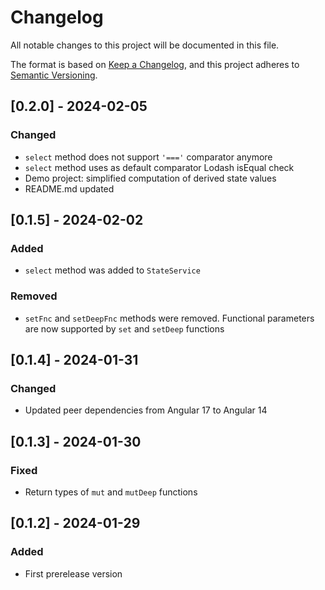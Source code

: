 # Changelog

All notable changes to this project will be documented in this file.

The format is based on [Keep a Changelog](https://keepachangelog.com/en/1.0.0/),
and this project adheres to [Semantic Versioning](https://semver.org/spec/v2.0.0.html).

## [0.2.0] - 2024-02-05

### Changed

- `select` method does not support `'==='` comparator anymore
- `select` method uses as default comparator Lodash isEqual check
- Demo project: simplified computation of derived state values
- README.md updated

## [0.1.5] - 2024-02-02

### Added

- `select` method was added to `StateService`

### Removed

- `setFnc` and `setDeepFnc` methods were removed. Functional parameters are now
  supported by `set` and `setDeep` functions

## [0.1.4] - 2024-01-31

### Changed

- Updated peer dependencies from Angular 17 to Angular 14

## [0.1.3] - 2024-01-30

### Fixed

- Return types of `mut` and `mutDeep` functions

## [0.1.2] - 2024-01-29

### Added

- First prerelease version
